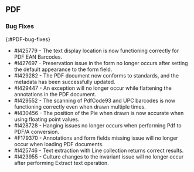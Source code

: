 ## PDF

### Bug Fixes
{:#PDF-bug-fixes}

* \#I425779 - The text display location is now functioning correctly for PDF EAN Barcodes.
* \#I427697 - Preservation issue in the form no longer occurs after setting the default appearance to the form field.
* \#I429282 - The PDF document now conforms to standards, and the metadata has been successfully updated.
* \#I429447 - An exception will no longer occur while flattening the annotations in the PDF document.
* \#I429552 - The scanning of PdfCode93 and UPC barcodes is now functioning correctly even when drawn multiple times. 
* \#I430456 - The position of the Pie when drawn is now accurate when using floating point values.
* \#I428728 - Hanging issues no longer occurs when performing Pdf to PDF/A conversion.
* \#F179370 - Annotations and form fields missing issue will no longer occur when loading PDF documents.
* \#I425746 - Text extraction with Line collection returns correct results.
* \#I423955 - Culture changes to the invariant issue will no longer occur after performing Extract text operation.
